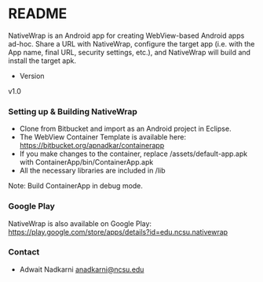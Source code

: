 # README

NativeWrap is an Android app for creating WebView-based Android apps ad-hoc. Share a URL with NativeWrap, configure the target app (i.e. with the App name, final URL, security settings, etc.), and NativeWrap will build and install the target apk. 

* Version

v1.0

### Setting up & Building NativeWrap ###
- Clone from Bitbucket and import as an Android project in Eclipse. 
- The WebView Container Template is available here: https://bitbucket.org/apnadkar/containerapp
- If you make changes to the container, replace /assets/default-app.apk with ContainerApp/bin/ContainerApp.apk
- All the necessary libraries are included in /lib

Note: Build ContainerApp in debug mode.


### Google Play ###

NativeWrap is also available on Google Play: https://play.google.com/store/apps/details?id=edu.ncsu.nativewrap

### Contact ###

* Adwait Nadkarni <anadkarni@ncsu.edu>